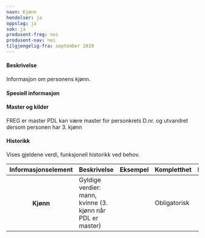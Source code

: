 ```yaml
---
navn: Kjønn
hendelser: ja
oppslag: ja
sok: ja
produsent-freg: nei
produsent-nav: nei
tilgjengelig-fra: september 2019
---
```


#### Beskrivelse

Informasjon om personens kjønn.

#### Spesiell informasjon



#### Master og kilder

FREG er master
PDL kan være master for personkrets D.nr. og utvandret dersom personen har 3. kjønn 


#### Historikk

Vises gjeldene verdi, funksjonell historikk ved behov.


<table class="table">
  <thead>
    <tr>
      <th>Informasjonselement</th>
      <th>Beskrivelse</th>
      <th>Eksempel</th>
      <th>Kompletthet</th>
      <th>Kvalitet</th>
    </tr>
  </thead>
  
  <tbody>
    <tr>
      <th scope="row">Kjønn</th>
      <td>Gyldige verdier: mann, kvinne (3. kjønn når PDL er master)</td>
      <td></td>
      <td>Obligatorisk</td>
      <td></td>
  </tr>
  </tbody>
  </table>
    
    

